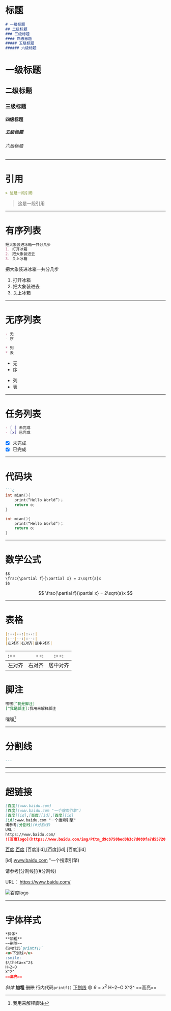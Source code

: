 # 标题

```markdown
# 一级标题
## 二级标题
### 三级标题
#### 四级标题
##### 五级标题
###### 六级标题
```

# 一级标题
## 二级标题
### 三级标题
#### 四级标题
##### 五级标题
###### 六级标题

---

# 引用

```markdown
> 这是一段引用
```

> 这是一段引用

---

# 有序列表

```markdown
把大象装进冰箱一共分几步
1. 打开冰箱
2. 把大象装进去
3. 关上冰箱
```

把大象装进冰箱一共分几步
1. 打开冰箱
2. 把大象装进去
3. 关上冰箱

---

# 无序列表

```markdown
- 无
- 序

* 列
* 表
```

- 无
- 序

* 列
* 表

---

# 任务列表

```markdown
- [ ] 未完成
- [x] 已完成
```

- [x] 未完成
- [x] 已完成

---

# 代码块

```markdown
```c
int mian(){
	print(“Hello World”)；
	return o;
}
```

```c
int mian(){
	print(“Hello World”)；
	return o;
}
```

---

# 数学公式

```markdown
$$
\frac{\partial f}{\partial x} = 2\sqrt{a}x
$$
```

$$
\frac{\partial f}{\partial x} = 2\sqrt{a}x
$$

---

# 表格

```markdown
|:--|--:|:--:|
|:--|--:|:--:|
|左对齐|右对齐|居中对齐|
```

| :--    |    --: |   :--:   |
| :----- | -----: | :------: |
| 左对齐 | 右对齐 | 居中对齐 |

# 脚注

```markdown
嘿嘿[^我是脚注]
[^我是脚注]:我用来解释脚注
```

嘿嘿[^我是脚注]
[^我是脚注]:我用来解释脚注

---



# 分割线

```markdown
---
```

---

---

# 超链接

```markdown
[百度](www.baidu.com)
[百度](www.baidu.com "一个搜索引擎")
[百度][id],[百度][id],[百度][id]
[id]:www.baidu.com "一个搜索引擎"
请参考[分割线](#分割线)
URL：
https://www.baidu.com/
![百度logo](https://www.baidu.com/img/PCtm_d9c8750bed0b3c7d089fa7d55720d6cf.png)

```

[百度](www.baidu.com)
[百度](www.baidu.com "一个搜索引擎")
[百度][id],[百度][id],[百度][id]

[id]:www.baidu.com "一个搜索引擎)

请参考[分割线][(#分割线)

URL：
https://www.baidu.com/

![百度logo](https://www.baidu.com/img/PCtm_d9c8750bed0b3c7d089fa7d55720d6cf.png)

---

# 字体样式

```markdown
*斜体*
**加粗**
~~删除~~
行内代码`printf()`
<u>下划线</u>
:smile:
$\theta=x^2$
H~2~O
X^2^
==高亮==
```

*斜体*
**加粗**
~~删除~~
行内代码`printf()`
<u>下划线</u>
:smile:
$\theta=x^2$
H~2~O
X^2^
==高亮==
